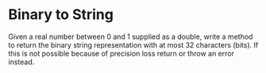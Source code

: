 # Binary to String

Given a real number between 0 and 1 supplied as a double, write a method to return the binary string representation with at most 32 characters (bits). If this is not possible because of precision loss return or throw an error instead.
